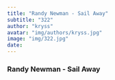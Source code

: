 ```yaml
---
title: "Randy Newman - Sail Away"
subtitle: "322"
author: "kryss"
avatar: "img/authors/kryss.jpg"
image: "img/322.jpg"
date:
---
```


### Randy Newman - Sail Away
